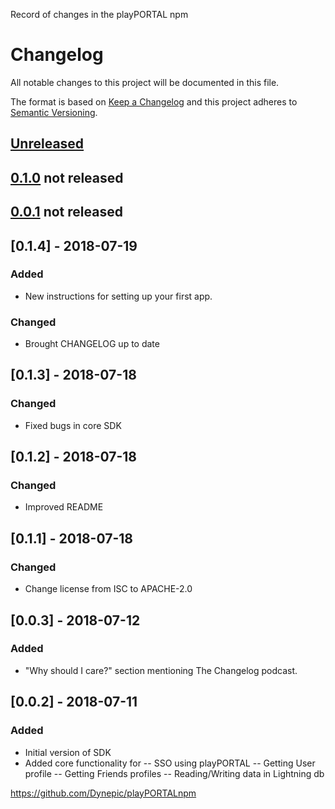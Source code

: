 Record of changes in the playPORTAL npm

# Changelog
All notable changes to this project will be documented in this file.

The format is based on [Keep a Changelog](http://keepachangelog.com/en/1.0.0/)
and this project adheres to [Semantic Versioning](http://semver.org/spec/v2.0.0.html).

## [Unreleased]
## [0.1.0]  not released
## [0.0.1]  not released

## [0.1.4] - 2018-07-19
### Added
- New instructions for setting up your first app.
 
### Changed
- Brought CHANGELOG up to date


## [0.1.3] - 2018-07-18
### Changed
- Fixed bugs in core SDK

## [0.1.2] - 2018-07-18
### Changed
- Improved README

## [0.1.1] - 2018-07-18
### Changed
- Change license from ISC to APACHE-2.0

## [0.0.3] - 2018-07-12
### Added
- "Why should I care?" section mentioning The Changelog podcast.

## [0.0.2] - 2018-07-11
### Added
- Initial version of SDK
- Added core functionality for
-- SSO using playPORTAL
-- Getting User profile
-- Getting Friends profiles
-- Reading/Writing data in Lightning db

[Unreleased]: https://github.com/Dynepic/playPORTALnpm
[0.1.0]: https://github.com/Dynepic/playPORTALnpm/v0.1.0...HEAD
[0.0.1]: https://github.com/Dynepic/playPORTALnpm/v0.0.1...HEAD
https://github.com/Dynepic/playPORTALnpm

